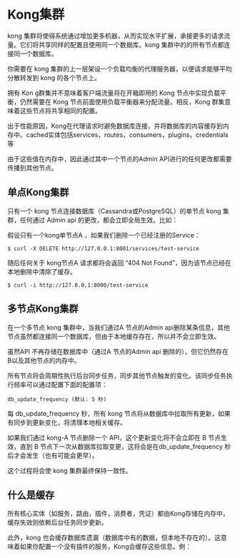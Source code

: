 # Kong集群





kong 集群将使得系统通过增加更多机器，从而实现水平扩展，承接更多的请求流量。它们将共享同样的配置且使用同一个数据库。kong 集群中的的所有节点都连接同一个数据库。

你需要在 kong 集群的上一层架设一个负载均衡的代理服务器，以便请求能够平均分散转发到 kong 的各个节点上。







拥有 Kon g群集并不意味着客户端流量将在开箱即用的 Kong 节点中实现负载平衡，仍然需要在 Kong 节点前面使用负载平衡器来分配流量。相反，Kong 群集意味着这些节点将共享相同的配置。

出于性能原因，Kong在代理请求时避免数据库连接，并将数据库的内容缓存到内存中。cached实体包括services，routes，consumers，plugins，credentials等

由于这些值在内存中，因此通过其中一个节点的Admin API进行的任何更改都需要传播到其他节点。





## 单点Kong集群



只有一个 kong 节点连接数据库（Cassandra或PostgreSQL）的单节点 kong 集群，任何通过 Admin api 的更改，都会立即全局生效。比如：

假设只有一个kong单节点A ，如果我们删除一个已经注册的Service：

```shell
$ curl -X DELETE http://127.0.0.1:8001/services/test-service
```

随后任何关于 kong节点A 请求都将会返回 “404 Not Found”，因为该节点已经在本地删除中清除了缓存。

```shell
$ curl -i http://127.0.0.1:8000/test-service
```





## 多节点Kong集群



在一个多节点 kong 集群中，当我们通过A 节点的Admin api删除某条信息，其他节点虽然都连接同一个数据库，但由于本地缓存存在，所以并不会立即生效。

虽然API 不再存储在数据库中（通过A 节点的Admin api 删除的），但它仍然存在 B以及其他节点的内存中。

所有节点将会周期性执行后台同步任务，同步其他节点触发的变化。该同步任务执行频率可以通过配置下面的配置项：

```shell
db_update_frequency (默认: 5 秒)
```

每 db_update_frequency 秒，所有 kong 节点将从数据库中拉取所有更新，如果有同步到更新变化，将清理本地相关缓存。

如果我们通过 kong-A 节点删除一个 API，这个更新变化将不会立即在 B 节点生效，直到 B 节点下一次从数据库拉取变更，这将会是在db_update_frequency 秒后才会发生（也有可能会更早）。

这个过程将会使 kong 集群最终保持一致性。





## 什么是缓存

所有核心实体（如服务，路由，插件，消费者，凭证）都由Kong存储在内存中，缓存失效则依赖后台任务同步更新。

此外，kong 也会缓存数据库遗漏（数据库中有的数据，但本地不存在的）。这意味着如果你配置一个没有插件的服务，Kong会缓存这些信息。例：